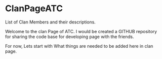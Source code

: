 ClanPageATC
===========

List of Clan Members and their descriptions.

Welcome to the clan Page of ATC. I would be created a GITHUB repository for sharing the code base for developing page with the friends.

For now, Lets start with What things are needed to be added here in clan page.
